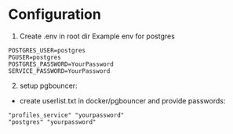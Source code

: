 # Configuration
1.  Create .env in root dir
Example env for postgres
```env
POSTGRES_USER=postgres
PGUSER=postgres
POSTGRES_PASSWORD=YourPassword
SERVICE_PASSWORD=YourPassword
```
2. setup pgbouncer:
* create userlist.txt in docker/pgbouncer and provide passwords: 
```
"profiles_service" "yourpassword"
"postgres" "yourpassword"
```